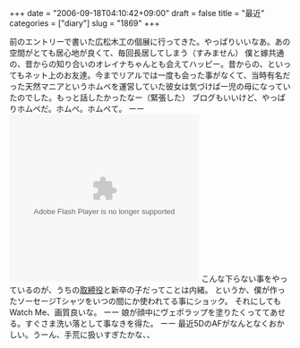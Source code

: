 +++
date = "2006-09-18T04:10:42+09:00"
draft = false
title = "最近"
categories = ["diary"]
slug = "1869"
+++

前のエントリーで書いた広松木工の個展に行ってきた。やっぱりいいなあ。あの空間がとても居心地が良くて、毎回長居してしまう（すみません）
僕と嫁共通の、昔からの知り合いのオレイナちゃんとも会えてハッピー。昔からの、といってもネット上のお友達。今までリアルでは一度も会った事がなくて、当時有名だった天然マニアというホムペを運営していた彼女は気づけば一児の母になっていたのでした。もっと話したかったなー（緊張した）
ブログもいいけど、やっぱりホムペだ。ホムペ。ホムペて。
ーー
<object width="339" height="300"><param name="movie" value="http://www.watchme.tv/p/video_output.swf?mid=b58f7d184743106a8a66028b7a28937c"></param><embed src="http://www.watchme.tv/p/video_output.swf?mid=b58f7d184743106a8a66028b7a28937c" type="application/x-shockwave-flash" width="339" height="300"></embed></object>
こんな下らない事をやっているのが、うちの<a href="http://kentarow.jugem.jp/" target="_blank">取締役</a>と新卒の子だってことは内緒。
というか、僕が作ったソーセージTシャツをいつの間にか使われてる事にショック。
それにしてもWatch Me、画質良いな。
ーー
娘が顔中にヴェポラップを塗りたくっててあせる。すぐさま洗い落として事なきを得た。
ーー
最近5DのAFがなんとなくおかしい。うーん、手荒に扱いすぎたかな、、
